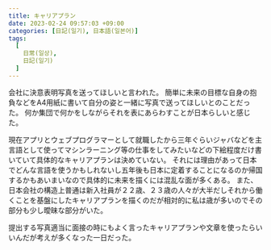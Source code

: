 ```yaml
---
title: キャリアプラン
date: 2023-02-24 09:57:03 +09:00
categories: [日記(일기), 日本語(일본어)]
tags:
  [
    日常(일상),
    日記(일기)
  ]
---
```

会社に決意表明写真を送ってほしいと言われた。
簡単に未来の目標な自身の抱負などをA4用紙に書いて自分の姿と一緒に写真で送ってほしいとのことだった。
何か集団で何かをしながらそれを表にあらわすことが日本らしいと感じた。

現在アプリとウェブプログラマーとして就職したから三年ぐらいジャバなどを主言語として使ってマシンラーニング等の仕事をしてみたいなどの下絵程度だけ書いていて具体的なキャリアプランは決めていない。
それには理由があって日本でどんな言語を使うかもしれないし五年後も日本に定着することになるのか帰国するかもあいまいなので具体的に未来を描くには混乱な面が多くある。
また、日本会社の構造上普通は新入社員が２２歳、２３歳の人々が大半だしそれから働くことを基盤にしたキャリアプランを描くのだが相対的に私は歳が多いのでその部分も少し曖昧な部分がいた。

提出する写真適当に面接の時にもよく言ったキャリアプランや文章を使ったらいいんだが考えが多くなった一日だった。